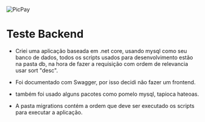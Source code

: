 ![PicPay](https://user-images.githubusercontent.com/1765696/26998603-711fcf30-4d5c-11e7-9281-0d9eb20337ad.png)

# Teste Backend

- Criei uma aplicação baseada em .net core, usando mysql como seu banco de dados, todos os scripts usados para desenvolvimento estão na pasta db, na hora de fazer a requisição com ordem de relevancia usar sort "desc".

- Foi documentado com Swagger, por isso decidi não fazer um frontend.

- também foi usado alguns pacotes como pomelo mysql, tapioca hateoas.

- A pasta migrations contém a ordem que deve ser executado os scripts para executar a aplicação.
